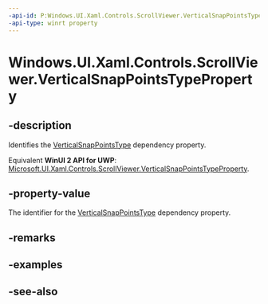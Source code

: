 ```yaml
---
-api-id: P:Windows.UI.Xaml.Controls.ScrollViewer.VerticalSnapPointsTypeProperty
-api-type: winrt property
---
```


<!-- Property syntax
public Windows.UI.Xaml.DependencyProperty VerticalSnapPointsTypeProperty { get; }
-->

# Windows.UI.Xaml.Controls.ScrollViewer.VerticalSnapPointsTypeProperty

## -description
Identifies the [VerticalSnapPointsType](scrollviewer_verticalsnappointstype.md) dependency property.

Equivalent **WinUI 2 API for UWP**: [Microsoft.UI.Xaml.Controls.ScrollViewer.VerticalSnapPointsTypeProperty](/windows/winui/api/microsoft.ui.xaml.controls.scrollviewer.verticalsnappointstypeproperty).

## -property-value
The identifier for the [VerticalSnapPointsType](scrollviewer_verticalsnappointstype.md) dependency property.

## -remarks

## -examples

## -see-also

